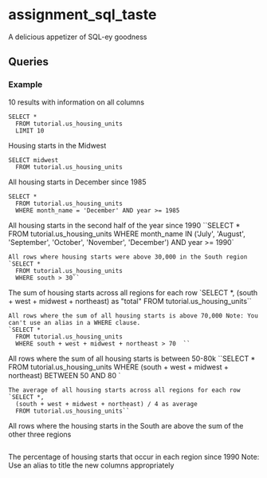 # assignment_sql_taste
A delicious appetizer of SQL-ey goodness


## Queries

### Example

10 results with information on all columns
```
SELECT *
  FROM tutorial.us_housing_units
  LIMIT 10
```
Housing starts in the Midwest
```
SELECT midwest
  FROM tutorial.us_housing_units
```
All housing starts in December since 1985
```
SELECT *
  FROM tutorial.us_housing_units
  WHERE month_name = 'December' AND year >= 1985
```
All housing starts in the second half of the year since 1990
``SELECT *
  FROM tutorial.us_housing_units
  WHERE month_name IN ('July', 'August', 'September', 'October', 'November', 'December') 
  AND year >= 1990`
```
All rows where housing starts were above 30,000 in the South region
`SELECT *
  FROM tutorial.us_housing_units
  WHERE south > 30``
```
The sum of housing starts across all regions for each row
`SELECT *,
  (south + west + midwest + northeast) as "total" 
  FROM tutorial.us_housing_units``
```
All rows where the sum of all housing starts is above 70,000 Note: You can't use an alias in a WHERE clause.
`SELECT *
  FROM tutorial.us_housing_units
  WHERE south + west + midwest + northeast > 70  ``
```
All rows where the sum of all housing starts is between 50-80k
``SELECT *
  FROM tutorial.us_housing_units
  WHERE (south + west + midwest + northeast) BETWEEN 50 AND 80 `
```
The average of all housing starts across all regions for each row
`SELECT *,
  (south + west + midwest + northeast) / 4 as average
  FROM tutorial.us_housing_units``
```
All rows where the housing starts in the South are above the sum of the other three regions
```
```
The percentage of housing starts that occur in each region since 1990 Note: Use an alias to title the new columns appropriately
```
```
